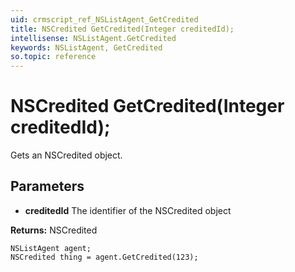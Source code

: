 ```yaml
---
uid: crmscript_ref_NSListAgent_GetCredited
title: NSCredited GetCredited(Integer creditedId);
intellisense: NSListAgent.GetCredited
keywords: NSListAgent, GetCredited
so.topic: reference
---
```


# NSCredited GetCredited(Integer creditedId);

Gets an NSCredited object.

## Parameters

* **creditedId** The identifier of the NSCredited object

**Returns:** NSCredited

```crmscript
NSListAgent agent;
NSCredited thing = agent.GetCredited(123);
```

